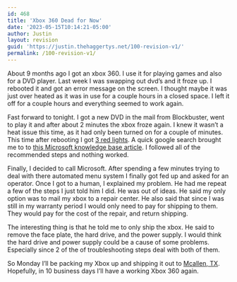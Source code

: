 ```yaml
---
id: 468
title: 'Xbox 360 Dead for Now'
date: '2023-05-15T10:14:21-05:00'
author: Justin
layout: revision
guid: 'https://justin.thehaggertys.net/100-revision-v1/'
permalink: /100-revision-v1/
---
```


About 9 months ago I got an xbox 360. I use it for playing games and also for a DVD player. Last week I was swapping out dvd’s and it froze up. I rebooted it and got an error message on the screen. I thought maybe it was just over heated as it was in use for a couple hours in a closed space. I left it off for a couple hours and everything seemed to work again.

Fast forward to tonight. I got a new DVD in the mail from Blockbuster, went to play it and after about 2 minutes the xbox froze again. I knew it wasn’t a heat issue this time, as it had only been turned on for a couple of minutes. This time after rebooting I got [3 red lights](https://justin.thehaggertys.net/wp-content/uploads/2007/03/ringofdoom.gif). A quick google search brought me to to [this Microsoft knowledge base article](http://support.microsoft.com/kb/907534). I followed all of the recommended steps and nothing worked.

Finally, I decided to call Microsoft. After spending a few minutes trying to deal with there automated menu system I finally got fed up and asked for an operator. Once I got to a human, I explained my problem. He had me repeat a few of the steps I just told him I did. He was out of ideas. He said my only option was to mail my xbox to a repair center. He also said that since I was still in my warranty period I would only need to pay for shipping to them. They would pay for the cost of the repair, and return shipping.

The interesting thing is that he told me to only ship the xbox. He said to remove the face plate, the hard drive, and the power supply. I would think the hard drive and power supply could be a cause of some problems. Especially since 2 of the of troubleshooting steps deal with both of them.

So Monday I’ll be packing my Xbox up and shipping it out to [Mcallen, TX](http://www.google.com/maps?f=q&hl=en&q=5700+S+International+Pkwy,+McAllen,+TX+78503&sll=26.203056,-98.229722&sspn=0.095339,0.26762&layer=&ie=UTF8&z=16&om=1&iwloc=addr). Hopefully, in 10 business days I’ll have a working Xbox 360 again.